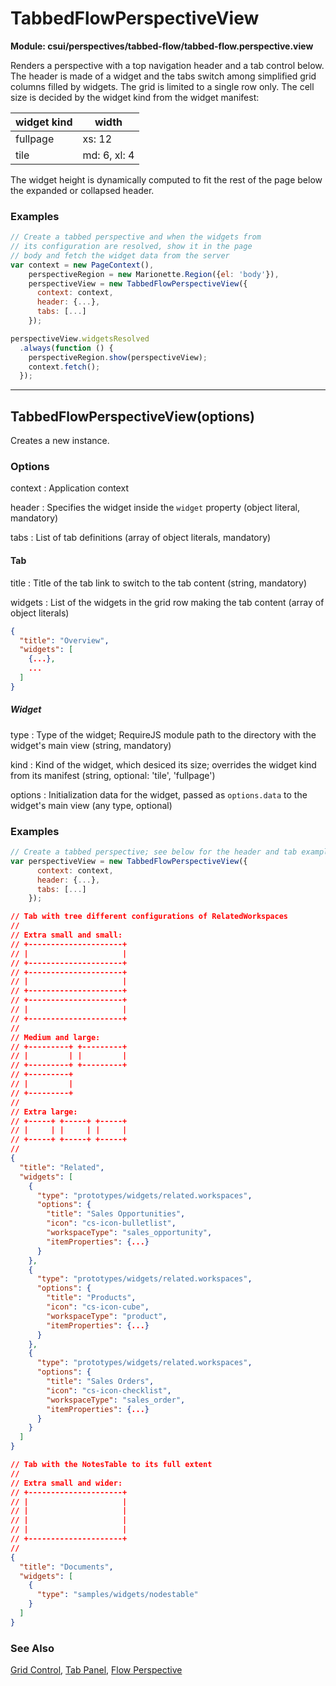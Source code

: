 # TabbedFlowPerspectiveView

**Module: csui/perspectives/tabbed-flow/tabbed-flow.perspective.view**

Renders a perspective with a top navigation header and a tab control below.
The header is made of a widget and the tabs switch among simplified grid
columns filled by widgets.  The grid is limited to a single row only.  The
cell size is decided by the widget kind from the widget manifest:

widget kind | width       
------------|-------------
fullpage    | xs: 12      
tile        | md: 6, xl: 4

The widget height is dynamically computed to fit the rest of the page below
the expanded or collapsed header.

### Examples

```javascript
// Create a tabbed perspective and when the widgets from
// its configuration are resolved, show it in the page
// body and fetch the widget data from the server
var context = new PageContext(),
    perspectiveRegion = new Marionette.Region({el: 'body'}),
    perspectiveView = new TabbedFlowPerspectiveView({
      context: context,
      header: {...},
      tabs: [...]
    });

perspectiveView.widgetsResolved
  .always(function () {
    perspectiveRegion.show(perspectiveView);
    context.fetch();
  });
```

---
## TabbedFlowPerspectiveView(options)

Creates a new instance.

### Options

context
: Application context

header
: Specifies the widget inside the `widget` property (object literal, mandatory)

tabs
: List of tab definitions (array of object literals, mandatory)

#### Tab

title
: Title of the tab link to switch to the tab content (string, mandatory)

widgets
: List of the widgets in the grid row making the tab content (array of object literals)

```json
{
  "title": "Overview",
  "widgets": [
    {...},
    ...
  ]
}
```

##### Widget

type
: Type of the widget; RequireJS module path to the directory with the widget's main
  view (string, mandatory)

kind
: Kind of the widget, which desiced its size; overrides the widget kind from its
  manifest (string, optional: 'tile', 'fullpage')

options
: Initialization data for the widget, passed as `options.data` to the widget's main
  view (any type, optional)

### Examples

```javascript
// Create a tabbed perspective; see below for the header and tab examples
var perspectiveView = new TabbedFlowPerspectiveView({
      context: context,
      header: {...},
      tabs: [...]
    });
```

```json
// Tab with tree different configurations of RelatedWorkspaces
//
// Extra small and small:
// +---------------------+
// |                     |
// +---------------------+
// +---------------------+
// |                     |
// +---------------------+
// +---------------------+
// |                     |
// +---------------------+
//
// Medium and large:
// +---------+ +---------+
// |         | |         |
// +---------+ +---------+
// +---------+
// |         |
// +---------+
//
// Extra large:
// +-----+ +-----+ +-----+
// |     | |     | |     |
// +-----+ +-----+ +-----+
//
{
  "title": "Related",
  "widgets": [
    {
      "type": "prototypes/widgets/related.workspaces",
      "options": {
        "title": "Sales Opportunities",
        "icon": "cs-icon-bulletlist",
        "workspaceType": "sales_opportunity",
        "itemProperties": {...}
      }
    },
    {
      "type": "prototypes/widgets/related.workspaces",
      "options": {
        "title": "Products",
        "icon": "cs-icon-cube",
        "workspaceType": "product",
        "itemProperties": {...}
      }
    },
    {
      "type": "prototypes/widgets/related.workspaces",
      "options": {
        "title": "Sales Orders",
        "icon": "cs-icon-checklist",
        "workspaceType": "sales_order",
        "itemProperties": {...}
      }
    }
  ]
}

// Tab with the NotesTable to its full extent
//
// Extra small and wider:
// +---------------------+
// |                     |
// |                     |
// |                     |
// |                     |
// +---------------------+
//
{
  "title": "Documents",
  "widgets": [
    {
      "type": "samples/widgets/nodestable"
    }
  ]
}
```

### See Also

[Grid Control](../../controls/grid/grid.md),
[Tab Panel](../../controls/tab.panel/doc/tab.panel.md),
[Flow Perspective](../flow/flow.perspective.md)
